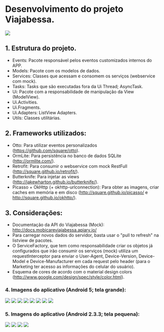 <h1>Desenvolvimento do projeto Viajabessa.</h1>

<img src="https://raw.githubusercontent.com/marcellogalhardo/Viajabessa/master/app/src/main/res/mipmap-xxxhdpi/ic_launcher.png"></img>

<h2>1. Estrutura do projeto.</h2>

 - Events: Pacote responsável pelos eventos customizados internos do APP.
 - Models: Pacote com os modelos de dados.
 - Services: Classes que acessam e consomem os serviços (webservice com mock).
 - Tasks: Tasks que são executadas fora da Ui Thread; AsyncTask.
 - Ui: Pacote com a responsabilidade de manipulação da View (ModelView).
 - Ui.Activities.
 - Ui.Fragments.
 - Ui.Adapters: ListView Adapters.
 - Utils: Classes utilitárias.

<h2>2. Frameworks utilizados:</h2>

 - Otto: Para utilizar eventos personalizados (https://github.com/square/otto).
 - OrmLite: Para persistência no banco de dados SQLite (http://ormlite.com/).
 - Retrofit: Para consumir o webservice com mock RestFull (http://square.github.io/retrofit/).
 - Butterknife: Para injetar as views (http://jakewharton.github.io/butterknife/).
 - Picasso + OkHttp (+ okhttp-urlconnection): Para obter as imagens, criar caches em memória e em disco (http://square.github.io/picasso/ e http://square.github.io/okhttp/).
 
<h2>3. Considerações:</h2>

- Documentação da API do Viajabessa (Mock): http://docs.mobicareviajabessa.apiary.io/
- Para carregar novos dados do servidor, basta usar o "pull to refresh" na listview de pacotes.
- O ServiceFactory, que tem como responsabilidade criar os objetos já configurados que irão consumir os serviços (mock) utiliza um requestInterceptor para enviar o User-Agent, Device-Version, Device-Model e Device-Manufacturer em cada request pelo header (para o Marketing ter acesso as informações do celular do usuário).
- Esquema de cores de acordo com o material design colors (http://www.google.com/design/spec/style/color.html).

<h3>4. Imagens do aplicativo (Android 5; tela grande):</h3>

<img src="https://github.com/marcellogalhardo/Viajabessa/blob/master/screenshot/android_5_tela_grande/Screenshot_2015-03-22-22-54-10.png?raw=true"></img>
<img src="https://github.com/marcellogalhardo/Viajabessa/blob/master/screenshot/android_5_tela_grande/Screenshot_2015-03-22-22-54-18.png?raw=true"></img>
<img src="https://github.com/marcellogalhardo/Viajabessa/blob/master/screenshot/android_5_tela_grande/Screenshot_2015-03-22-22-54-25.png?raw=true"></img>
<img src="https://github.com/marcellogalhardo/Viajabessa/blob/master/screenshot/android_5_tela_grande/Screenshot_2015-03-22-22-54-31.png?raw=true"></img>
<img src="https://github.com/marcellogalhardo/Viajabessa/blob/master/screenshot/android_5_tela_grande/Screenshot_2015-03-22-22-54-45.png?raw=true"></img>
<img src="https://github.com/marcellogalhardo/Viajabessa/blob/master/screenshot/android_5_tela_grande/Screenshot_2015-03-22-22-55-07.png?raw=true"></img>
<img src="https://github.com/marcellogalhardo/Viajabessa/blob/master/screenshot/android_5_tela_grande/Screenshot_2015-03-22-22-55-11.png?raw=true"></img>
<img src="https://github.com/marcellogalhardo/Viajabessa/blob/master/screenshot/android_5_tela_grande/Screenshot_2015-03-22-22-55-18.png?raw=true"></img>

<h3>5. Imagens do aplicativo (Android 2.3.3; tela pequena):</h3>

<img src="https://github.com/marcellogalhardo/Viajabessa/blob/master/screenshot/android_2_3_3_tela_grande/device-2015-03-22-231552.png?raw=true"></img>
<img src="https://github.com/marcellogalhardo/Viajabessa/blob/master/screenshot/android_2_3_3_tela_grande/device-2015-03-22-231642.png?raw=true"></img>
<img src="https://github.com/marcellogalhardo/Viajabessa/blob/master/screenshot/android_2_3_3_tela_grande/device-2015-03-22-231703.png?raw=true"></img>
<img src="https://github.com/marcellogalhardo/Viajabessa/blob/master/screenshot/android_2_3_3_tela_grande/device-2015-03-22-231719.png?raw=true"></img>
